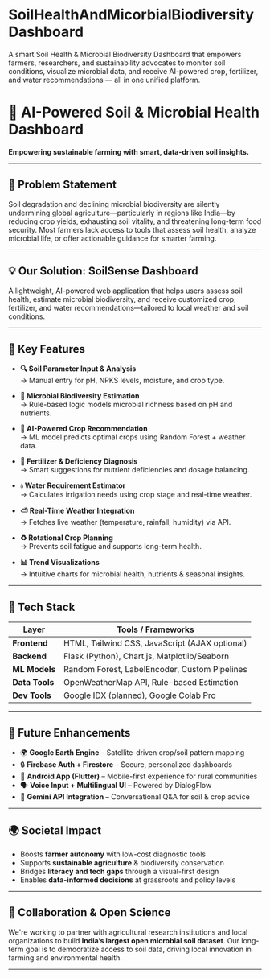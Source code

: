 # SoilHealthAndMicorbialBiodiversityDashboard
A smart Soil Health &amp; Microbial Biodiversity Dashboard that empowers farmers, researchers, and sustainability advocates to monitor soil conditions, visualize microbial data, and receive AI-powered crop, fertilizer, and water recommendations — all in one unified platform.

# 🌱 AI-Powered Soil & Microbial Health Dashboard  
**Empowering sustainable farming with smart, data-driven soil insights.**

---

## 📌 Problem Statement  
Soil degradation and declining microbial biodiversity are silently undermining global agriculture—particularly in regions like India—by reducing crop yields, exhausting soil vitality, and threatening long-term food security. Most farmers lack access to tools that assess soil health, analyze microbial life, or offer actionable guidance for smarter farming.

---

## 💡 Our Solution: **SoilSense Dashboard**  
A lightweight, AI-powered web application that helps users assess soil health, estimate microbial biodiversity, and receive customized crop, fertilizer, and water recommendations—tailored to local weather and soil conditions.

---

## 🎯 Key Features

- **🔍 Soil Parameter Input & Analysis**  
  → Manual entry for pH, NPKS levels, moisture, and crop type.

- **🧫 Microbial Biodiversity Estimation**  
  → Rule-based logic models microbial richness based on pH and nutrients.

- **🌾 AI-Powered Crop Recommendation**  
  → ML model predicts optimal crops using Random Forest + weather data.

- **🧪 Fertilizer & Deficiency Diagnosis**  
  → Smart suggestions for nutrient deficiencies and dosage balancing.

- **💧 Water Requirement Estimator**  
  → Calculates irrigation needs using crop stage and real-time weather.

- **⛅ Real-Time Weather Integration**  
  → Fetches live weather (temperature, rainfall, humidity) via API.

- **♻️ Rotational Crop Planning**  
  → Prevents soil fatigue and supports long-term health.

- **📊 Trend Visualizations**  
  → Intuitive charts for microbial health, nutrients & seasonal insights.

---

## 🧠 Tech Stack

| Layer       | Tools / Frameworks |
|-------------|--------------------|
| **Frontend** | HTML, Tailwind CSS, JavaScript (AJAX optional) |
| **Backend**  | Flask (Python), Chart.js, Matplotlib/Seaborn |
| **ML Models**| Random Forest, LabelEncoder, Custom Pipelines |
| **Data Tools**| OpenWeatherMap API, Rule-based Estimation |
| **Dev Tools**| Google IDX (planned), Google Colab Pro |

---

## 🚀 Future Enhancements

- 🌍 **Google Earth Engine** – Satellite-driven crop/soil pattern mapping  
- 🔒 **Firebase Auth + Firestore** – Secure, personalized dashboards  
- 📱 **Android App (Flutter)** – Mobile-first experience for rural communities  
- 🗣️ **Voice Input + Multilingual UI** – Powered by DialogFlow  
- 🤖 **Gemini API Integration** – Conversational Q&A for soil & crop advice  

---

## 🌍 Societal Impact

- Boosts **farmer autonomy** with low-cost diagnostic tools  
- Supports **sustainable agriculture** & biodiversity conservation  
- Bridges **literacy and tech gaps** through a visual-first design  
- Enables **data-informed decisions** at grassroots and policy levels  


---

## 🤝 Collaboration & Open Science

We're working to partner with agricultural research institutions and local organizations to build **India’s largest open microbial soil dataset**. Our long-term goal is to democratize access to soil data, driving local innovation in farming and environmental health.

---
